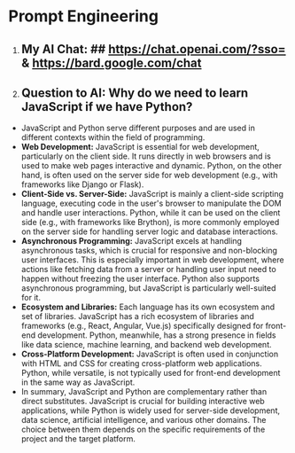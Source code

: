 # Prompt Engineering #
1. ## My AI Chat: ## https://chat.openai.com/?sso= & https://bard.google.com/chat
2. ## Question to AI: Why do we need to learn JavaScript if we have Python?
* JavaScript and Python serve different purposes and are used in different contexts within the field of programming.
* **Web Development:** JavaScript is essential for web development, particularly on the client side. It runs directly in web browsers and is used to make web pages interactive and dynamic. Python, on the other hand, is often used on the server side for web development (e.g., with frameworks like Django or Flask).
* **Client-Side vs. Server-Side:** JavaScript is mainly a client-side scripting language, executing code in the user's browser to manipulate the DOM and handle user interactions. Python, while it can be used on the client side (e.g., with frameworks like Brython), is more commonly employed on the server side for handling server logic and database interactions.
* **Asynchronous Programming:** JavaScript excels at handling asynchronous tasks, which is crucial for responsive and non-blocking user interfaces. This is especially important in web development, where actions like fetching data from a server or handling user input need to happen without freezing the user interface. Python also supports asynchronous programming, but JavaScript is particularly well-suited for it.
* **Ecosystem and Libraries:** Each language has its own ecosystem and set of libraries. JavaScript has a rich ecosystem of libraries and frameworks (e.g., React, Angular, Vue.js) specifically designed for front-end development. Python, meanwhile, has a strong presence in fields like data science, machine learning, and backend web development.
* **Cross-Platform Development:** JavaScript is often used in conjunction with HTML and CSS for creating cross-platform web applications. Python, while versatile, is not typically used for front-end development in the same way as JavaScript.
* In summary, JavaScript and Python are complementary rather than direct substitutes. JavaScript is crucial for building interactive web applications, while Python is widely used for server-side development, data science, artificial intelligence, and various other domains. The choice between them depends on the specific requirements of the project and the target platform.
